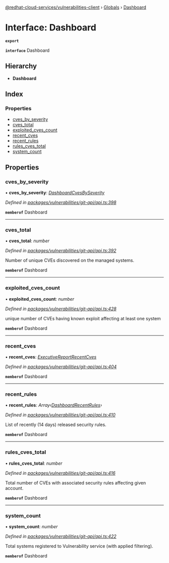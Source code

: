 [@redhat-cloud-services/vulnerabilities-client](../README.md) › [Globals](../globals.md) › [Dashboard](dashboard.md)

# Interface: Dashboard

**`export`** 

**`interface`** Dashboard

## Hierarchy

* **Dashboard**

## Index

### Properties

* [cves_by_severity](dashboard.md#cves_by_severity)
* [cves_total](dashboard.md#cves_total)
* [exploited_cves_count](dashboard.md#exploited_cves_count)
* [recent_cves](dashboard.md#recent_cves)
* [recent_rules](dashboard.md#recent_rules)
* [rules_cves_total](dashboard.md#rules_cves_total)
* [system_count](dashboard.md#system_count)

## Properties

###  cves_by_severity

• **cves_by_severity**: *[DashboardCvesBySeverity](dashboardcvesbyseverity.md)*

*Defined in [packages/vulnerabilities/git-api/api.ts:398](https://github.com/fhlavac/javascript-clients/blob/master/packages/vulnerabilities/git-api/api.ts#L398)*

**`memberof`** Dashboard

___

###  cves_total

• **cves_total**: *number*

*Defined in [packages/vulnerabilities/git-api/api.ts:392](https://github.com/fhlavac/javascript-clients/blob/master/packages/vulnerabilities/git-api/api.ts#L392)*

Number of unique CVEs discovered on the managed systems.

**`memberof`** Dashboard

___

###  exploited_cves_count

• **exploited_cves_count**: *number*

*Defined in [packages/vulnerabilities/git-api/api.ts:428](https://github.com/fhlavac/javascript-clients/blob/master/packages/vulnerabilities/git-api/api.ts#L428)*

unique number of CVEs having known exploit affecting at least one system

**`memberof`** Dashboard

___

###  recent_cves

• **recent_cves**: *[ExecutiveReportRecentCves](executivereportrecentcves.md)*

*Defined in [packages/vulnerabilities/git-api/api.ts:404](https://github.com/fhlavac/javascript-clients/blob/master/packages/vulnerabilities/git-api/api.ts#L404)*

**`memberof`** Dashboard

___

###  recent_rules

• **recent_rules**: *Array‹[DashboardRecentRules](dashboardrecentrules.md)›*

*Defined in [packages/vulnerabilities/git-api/api.ts:410](https://github.com/fhlavac/javascript-clients/blob/master/packages/vulnerabilities/git-api/api.ts#L410)*

List of recently (14 days) released security rules.

**`memberof`** Dashboard

___

###  rules_cves_total

• **rules_cves_total**: *number*

*Defined in [packages/vulnerabilities/git-api/api.ts:416](https://github.com/fhlavac/javascript-clients/blob/master/packages/vulnerabilities/git-api/api.ts#L416)*

Total number of CVEs with associated security rules affecting given account.

**`memberof`** Dashboard

___

###  system_count

• **system_count**: *number*

*Defined in [packages/vulnerabilities/git-api/api.ts:422](https://github.com/fhlavac/javascript-clients/blob/master/packages/vulnerabilities/git-api/api.ts#L422)*

Total systems registered to Vulnerability service (with applied filtering).

**`memberof`** Dashboard
